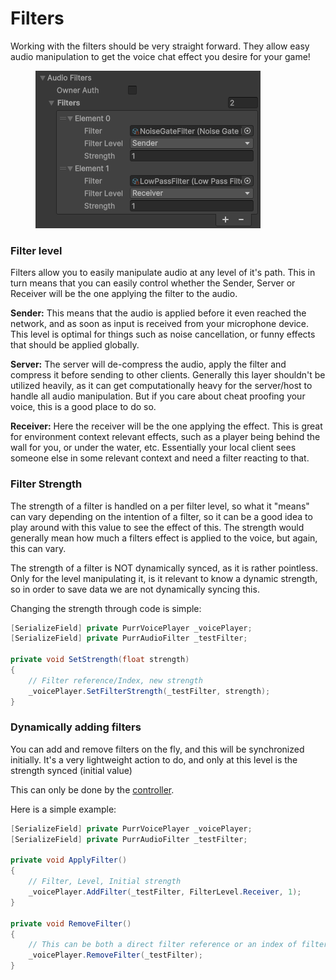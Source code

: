 # Filters

Working with the filters should be very straight forward. They allow easy audio manipulation to get the voice chat effect you desire for your game!

<figure><img src="../../.gitbook/assets/image (42).png" alt=""><figcaption></figcaption></figure>

### Filter level

Filters allow you to easily manipulate audio at any level of it's path. This in turn means that you can easily control whether the Sender, Server or Receiver will be the one applying the filter to the audio.

**Sender:** This means that the audio is applied before it even reached the network, and as soon as input is received from your microphone device. This level is optimal for things such as noise cancellation, or funny effects that should be applied globally.

**Server:** The server will de-compress the audio, apply the filter and compress it before sending to other clients. Generally this layer shouldn't be utilized heavily, as it can get computationally heavy for the server/host to handle all audio manipulation. But if you care about cheat proofing your voice, this is a good place to do so.

**Receiver:** Here the receiver will be the one applying the effect. This is great for environment context relevant effects, such as a player being behind the wall for you, or under the water, etc. Essentially your local client sees someone else in some relevant context and need a filter reacting to that.

### Filter Strength

The strength of a filter is handled on a per filter level, so what it "means" can vary depending on the intention of a filter, so it can be a good idea to play around with this value to see the effect of this. The strength would generally mean how much a filters effect is applied to the voice, but again, this can vary.

The strength of a filter is NOT dynamically synced, as it is rather pointless. Only for the level manipulating it, is it relevant to know a dynamic strength, so in order to save data we are not dynamically syncing this.

Changing the strength through code is simple:

```csharp
[SerializeField] private PurrVoicePlayer _voicePlayer;
[SerializeField] private PurrAudioFilter _testFilter;

private void SetStrength(float strength)
{
    // Filter reference/Index, new strength
    _voicePlayer.SetFilterStrength(_testFilter, strength);
}
```

### Dynamically adding filters

You can add and remove filters on the fly, and this will be synchronized initially. It's a very lightweight action to do, and only at this level is the strength synced (initial value)

This can only be done by the [controller](../../terminology/controller.md).

Here is a simple example:

```csharp
[SerializeField] private PurrVoicePlayer _voicePlayer;
[SerializeField] private PurrAudioFilter _testFilter;

private void ApplyFilter()
{
    // Filter, Level, Initial strength
    _voicePlayer.AddFilter(_testFilter, FilterLevel.Receiver, 1);
}

private void RemoveFilter()
{
    // This can be both a direct filter reference or an index of filter
    _voicePlayer.RemoveFilter(_testFilter);
}
```
